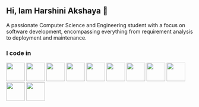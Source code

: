 ## Hi, Iam Harshini Akshaya 👋

A passionate Computer Science and Engineering student with a focus on software development, encompassing everything from requirement analysis to deployment and maintenance.

### I code in
<img height="50" width="50" src="https://img.icons8.com/?size=100&id=13679&format=png&color=000000"/> <img height="50" width="50" src="https://img.icons8.com/?size=100&id=40670&format=png&color=000000"/> <img height="50" width="50" src="https://img.icons8.com/?size=100&id=13441&format=png&color=000000"/> <img height="50" width="50" src="https://img.icons8.com/?size=100&id=20909&format=png&color=000000"/> <img height="50" width="50" src="https://img.icons8.com/?size=100&id=21278&format=png&color=000000"/> <img height="50" width="50" src="https://img.icons8.com/?size=100&id=108784&format=png&color=000000"/> <img height="50" width="50" src="https://img.icons8.com/?size=100&id=PndQWK6M1Hjo&format=png&color=000000"/> <img height="50" width="50" src="https://img.icons8.com/?size=100&id=4PiNHtUJVbLs&format=png&color=000000"/> <img height="50" width="50" src="https://img.icons8.com/?size=100&id=123603&format=png&color=000000"/> <img height="50" width="50" src="https://img.icons8.com/?size=100&id=54087&format=png&color=000000"/> <img height="50" width="50" src="https://img.icons8.com/?size=100&id=54087&format=png&color=000000"/>



